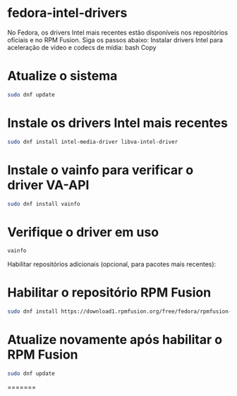 # fedora-intel-drivers

No Fedora, os drivers Intel mais recentes estão disponíveis nos repositórios oficiais e no RPM Fusion. Siga os passos abaixo:
Instalar drivers Intel para aceleração de vídeo e codecs de mídia:
bash
Copy

# Atualize o sistema
```bash
sudo dnf update
```
# Instale os drivers Intel mais recentes
```bash
sudo dnf install intel-media-driver libva-intel-driver
```
# Instale o vainfo para verificar o driver VA-API
```bash
sudo dnf install vainfo
```
# Verifique o driver em uso
```bash
vainfo
```
Habilitar repositórios adicionais (opcional, para pacotes mais recentes):

# Habilitar o repositório RPM Fusion
```bash
sudo dnf install https://download1.rpmfusion.org/free/fedora/rpmfusion-free-release-$(rpm -E %fedora).noarch.rpm https://download1.rpmfusion.org/nonfree/fedora/rpmfusion-nonfree-release-$(rpm -E %fedora).noarch.rpm
```
# Atualize novamente após habilitar o RPM Fusion
```bash
sudo dnf update
```
=======
